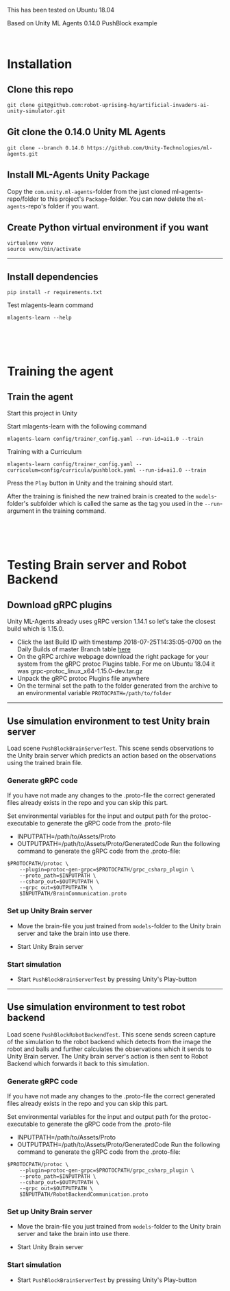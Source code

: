 This has been tested on Ubuntu 18.04

Based on Unity ML Agents 0.14.0 PushBlock example
&nbsp;

&nbsp;

# Installation

## Clone this repo
```
git clone git@github.com:robot-uprising-hq/artificial-invaders-ai-unity-simulator.git
```

## Git clone the 0.14.0 Unity ML Agents
```
git clone --branch 0.14.0 https://github.com/Unity-Technologies/ml-agents.git
```

## Install ML-Agents Unity Package
Copy the `com.unity.ml-agents`-folder from the just cloned ml-agents-repo/folder to this project's `Package`-folder. You can now delete the `ml-agents`-repo's folder if you want.


## Create Python virtual environment if you want
```
virtualenv venv
source venv/bin/activate
```



---
## Install dependencies
```
pip install -r requirements.txt
```

Test mlagents-learn command
```
mlagents-learn --help
```
&nbsp;

&nbsp;

# Training the agent


## Train the agent
Start this project in Unity

Start mlagents-learn with the following command
```
mlagents-learn config/trainer_config.yaml --run-id=ai1.0 --train
```

Training with a Curriculum
```
mlagents-learn config/trainer_config.yaml --curriculum=config/curricula/pushblock.yaml --run-id=ai1.0 --train
```

Press the `Play` button in Unity and the training should start.

After the training is finished the new trained brain is created to the `models`-folder's subfolder which is called the same as the tag you used in the `--run`-argument in the training command.

&nbsp;

&nbsp;

# Testing Brain server and Robot Backend

## Download gRPC plugins
Unity ML-Agents already uses gRPC version 1.14.1 so let's take the closest build which is 1.15.0.

- Click the last Build ID with timestamp 2018-07-25T14:35:05-0700 on the Daily Builds of master Branch table [here](https://packages.grpc.io/)
- On the gRPC archive webpage download the right package for your system from the gRPC protoc Plugins table. For me on Ubuntu 18.04 it was grpc-protoc_linux_x64-1.15.0-dev.tar.gz
- Unpack the gRPC protoc Plugins file anywhere
- On the terminal set the path to the folder generated from the archive to an environmental variable `PROTOCPATH=/path/to/folder`



---
## Use simulation environment to test Unity brain server
Load scene `PushBlockBrainServerTest`. This scene sends observations to the Unity brain server which predicts an action based on the observations using the trained brain file.


### Generate gRPC code
If you have not made any changes to the .proto-file the correct generated files already exists in the repo and you can skip this part.

Set environmental variables for the input and output path for the protoc-executable to generate the gRPC code from the .proto-file
- INPUTPATH=/path/to/Assets/Proto
- OUTPUTPATH=/path/to/Assets/Proto/GeneratedCode
Run the following command to generate the gRPC code from the .proto-file:
```
$PROTOCPATH/protoc \
    --plugin=protoc-gen-grpc=$PROTOCPATH/grpc_csharp_plugin \
    --proto_path=$INPUTPATH \
    --csharp_out=$OUTPUTPATH \
    --grpc_out=$OUTPUTPATH \
    $INPUTPATH/BrainCommunication.proto
```

### Set up Unity Brain server
- Move the brain-file you just trained from `models`-folder to the Unity brain server and take the brain into use there.

- Start Unity Brain server

### Start simulation
- Start `PushBlockBrainServerTest` by pressing Unity's Play-button



---
## Use simulation environment to test robot backend
Load scene `PushBlockRobotBackendTest`. This scene sends screen capture of the simulation to the robot backend which detects from the image the robot and balls and further calculates the observations which it sends to Unity Brain server. The Unity brain server's action is then sent to Robot Backend which forwards it back to this simulation.


### Generate gRPC code
If you have not made any changes to the .proto-file the correct generated files already exists in the repo and you can skip this part.

Set environmental variables for the input and output path for the protoc-executable to generate the gRPC code from the .proto-file
- INPUTPATH=/path/to/Assets/Proto
- OUTPUTPATH=/path/to/Assets/Proto/GeneratedCode
Run the following command to generate the gRPC code from the .proto-file:
```
$PROTOCPATH/protoc \
    --plugin=protoc-gen-grpc=$PROTOCPATH/grpc_csharp_plugin \
    --proto_path=$INPUTPATH \
    --csharp_out=$OUTPUTPATH \
    --grpc_out=$OUTPUTPATH \
    $INPUTPATH/RobotBackendCommunication.proto
```

### Set up Unity Brain server
- Move the brain-file you just trained from `models`-folder to the Unity brain server and take the brain into use there.

- Start Unity Brain server

### Start simulation
- Start `PushBlockBrainServerTest` by pressing Unity's Play-button
